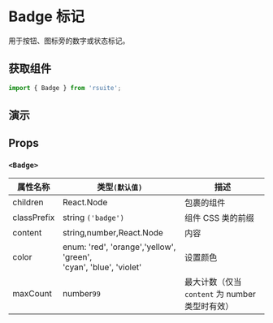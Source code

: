 # Badge 标记

用于按钮、图标旁的数字或状态标记。

## 获取组件

```js
import { Badge } from 'rsuite';
```

## 演示

<!--{demo}-->

## Props

### `<Badge>`

| 属性名称    | 类型`(默认值)`                                                         | 描述                                            |
| ----------- | ---------------------------------------------------------------------- | ----------------------------------------------- |
| children    | React.Node                                                             | 包裹的组件                                      |
| classPrefix | string `('badge')`                                                     | 组件 CSS 类的前缀                               |
| content     | string,number,React.Node                                               | 内容                                            |
| color       | enum: 'red', 'orange','yellow', 'green', <br/>'cyan', 'blue', 'violet' | 设置颜色                                        |
| maxCount    | number`99`                                                             | 最大计数（仅当 `content` 为 number 类型时有效） |
